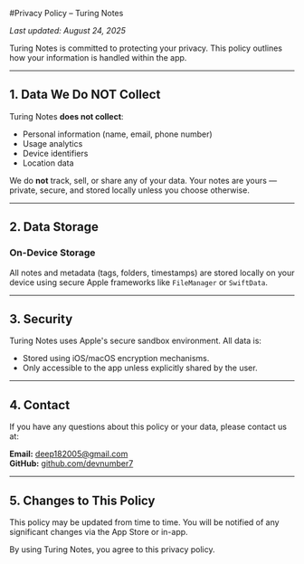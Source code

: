 #Privacy Policy – Turing Notes

_Last updated: August 24, 2025_

Turing Notes is committed to protecting your privacy. This policy outlines how your information is handled within the app.

---

## 1. Data We Do NOT Collect

Turing Notes **does not collect**:
- Personal information (name, email, phone number)
- Usage analytics
- Device identifiers
- Location data

We do **not** track, sell, or share any of your data. Your notes are yours — private, secure, and stored locally unless you choose otherwise.

---

## 2. Data Storage

### On-Device Storage
All notes and metadata (tags, folders, timestamps) are stored locally on your device using secure Apple frameworks like `FileManager` or `SwiftData`.


---

## 3. Security

Turing Notes uses Apple's secure sandbox environment. All data is:
- Stored using iOS/macOS encryption mechanisms.
- Only accessible to the app unless explicitly shared by the user.

---

## 4. Contact

If you have any questions about this policy or your data, please contact us at:

**Email:** [deep182005@gmail.com](mailto:deep182005@gmail.com)  
**GitHub:** [github.com/devnumber7](https://github.com/devnumber7)

---

## 5. Changes to This Policy

This policy may be updated from time to time. You will be notified of any significant changes via the App Store or in-app.

By using Turing Notes, you agree to this privacy policy.

